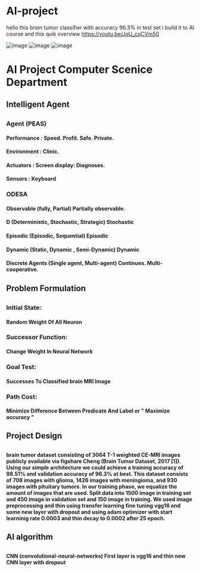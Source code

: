# AI-project
hello this brain tumor classifier with accuracy 96.3% in test set i build it to AI course and this quik overview https://youtu.be/JqU_cqCVm50

![image](https://drive.google.com/uc?export=view&id=1gFzQi2tobnaaMVXRuEk021Km5Kih6oCX)
![image](https://drive.google.com/uc?export=view&id=1oteK8fbJKfOWuX1DG2_YtmMBkwAOPLZ7)
![image](https://drive.google.com/uc?export=view&id=1913oZeBZPBNiUuk8gu3ZSbLBA2l_VQtG)
<html>
<h1>AI Project Computer Scenice Department </h1>
<h2>Intelligent Agent<h2>
<h3>Agent (PEAS)</h3>
<h4>Performance : Speed. Profit. Safe. Private.</h4>
<h4>Environment : Clinic.</h4>
<h4>Actuators : Screen display: Diagnoses. </h4>
<h4>Sensors : Keyboard</h4>

<h3>ODESA</h3>
<h4>Observable (fully, Partial)
Partially observable.
</h4>
<h4>D (Deterministic, Stochastic, Strategic)
 Stochastic
</h4>
<h4>Episodic (Episodic, Sequential)
Episodic
</h4>
<h4>Dynamic (Static, Dynamic , Semi-Dynamic)
Dynamic
</h4>
<h4>Discrete Agents  (Single agent, Multi-agent)
Continues. Multi-cooperative.
</h4>
<h2>Problem Formulation<h2>
<h3>Initial State:</h3>
<h4>Random Weight Of All Neuron<h4>
<h3>Successor Function:</h3>
<h4>Change Weight In Neural Network<h4>
<h3>Goal Test:</h3>
<h4>Successes To Classified brain MRI Image<h4>
<h3>Path Cost:</h3>
<h4>Minimize Difference Between Predicate And Label or " Maximize accuracy " <h4>

<h2>Project Design<h2>
<h4>brain tumor dataset consisting of 3064 T-1 weighted CE-MRI images publicly available via figshare Cheng (Brain Tumor Dataset, 2017 [1]). Using our simple architecture we could achieve a training accuracy of 98.51% and validation accuracy of 96.3% at best.
This dataset consists of 708 images with glioma, 1426 images with meningioma, and 930 images with pituitary tumors. In our training phase, we equalize the amount of images that are used.
Split data into 1500 image in training set and 450 image in validation set and 150 image in training.
We used image preprocessing and thin using transfer learning fine tuning vgg16 and some new layer with dropout and using adam optimizer with start learninig rate 0.0003 and thin decay to 0.0002  after 25 epoch.<h4>
<h2>AI algorithm<h2>
<h4>CNN (convolutional-neural-networks)
First layer is vgg16 and thin new CNN layer with dropout<h4>



</html>
